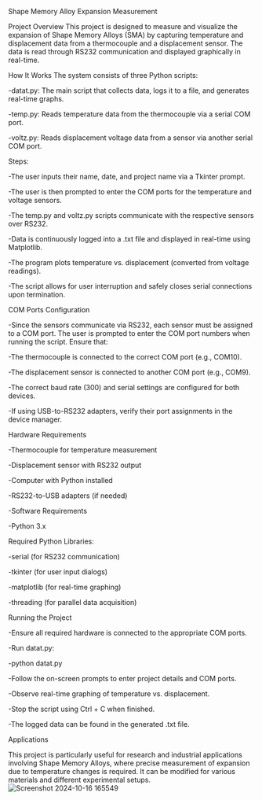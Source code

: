 Shape Memory Alloy Expansion Measurement

Project Overview
This project is designed to measure and visualize the expansion of Shape Memory Alloys (SMA) by capturing temperature and displacement data from a thermocouple and a displacement sensor. The data is read through RS232 communication and displayed graphically in real-time.

How It Works
The system consists of three Python scripts:

  -datat.py: The main script that collects data, logs it to a file, and generates real-time graphs.
  
  -temp.py: Reads temperature data from the thermocouple via a serial COM port.
  
  -voltz.py: Reads displacement voltage data from a sensor via another serial COM port.

Steps:

  -The user inputs their name, date, and project name via a Tkinter prompt.
  
  -The user is then prompted to enter the COM ports for the temperature and voltage sensors.
  
  -The temp.py and voltz.py scripts communicate with the respective sensors over RS232.
  
  -Data is continuously logged into a .txt file and displayed in real-time using Matplotlib.
  
  -The program plots temperature vs. displacement (converted from voltage readings).
  
  -The script allows for user interruption and safely closes serial connections upon termination.

COM Ports Configuration

  -Since the sensors communicate via RS232, each sensor must be assigned to a COM port. The user is prompted to enter the COM port numbers when running the script. Ensure that:
  
  -The thermocouple is connected to the correct COM port (e.g., COM10).
  
  -The displacement sensor is connected to another COM port (e.g., COM9).
  
  -The correct baud rate (300) and serial settings are configured for both devices.
  
  -If using USB-to-RS232 adapters, verify their port assignments in the device manager.

Hardware Requirements

  -Thermocouple for temperature measurement
  
  -Displacement sensor with RS232 output
  
  -Computer with Python installed
  
  -RS232-to-USB adapters (if needed)
  
  -Software Requirements
  
  -Python 3.x

Required Python Libraries:

  -serial (for RS232 communication)
  
  -tkinter (for user input dialogs)
  
  -matplotlib (for real-time graphing)
  
  -threading (for parallel data acquisition)

Running the Project

  -Ensure all required hardware is connected to the appropriate COM ports.
  
  -Run datat.py:

  -python datat.py
  
  -Follow the on-screen prompts to enter project details and COM ports.
  
  -Observe real-time graphing of temperature vs. displacement.
  
  -Stop the script using Ctrl + C when finished.
  
  -The logged data can be found in the generated .txt file.

Applications

  This project is particularly useful for research and industrial applications involving Shape Memory Alloys, where precise measurement of expansion due to temperature changes is required. It can be modified for various materials and different experimental setups.
![Screenshot 2024-10-16 165549](https://github.com/user-attachments/assets/46bb7b1d-3a4d-44b3-b051-707a8277172e)

